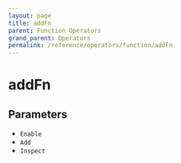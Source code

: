 ```yaml
---
layout: page
title: addFn
parent: Function Operators
grand_parent: Operators
permalink: /reference/operators/function/addFn
---
```


# addFn

## Parameters

* `Enable`
* `Add`
* `Inspect`
